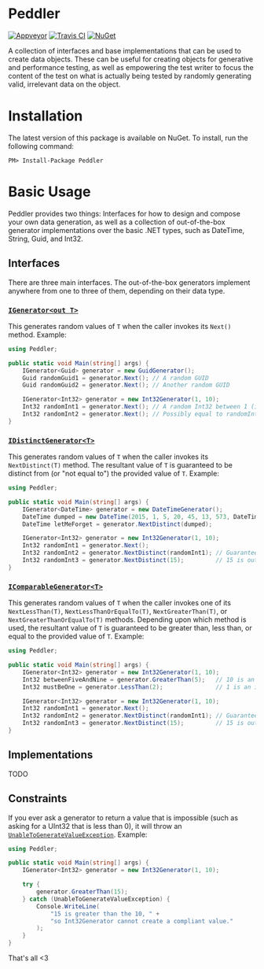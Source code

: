 # Peddler

[![Appveyor](https://ci.appveyor.com/api/projects/status/fw9aocbumiafgfvt/branch/master?svg=true)](https://ci.appveyor.com/project/carusology/peddler/branch/master)
[![Travis CI](https://img.shields.io/travis/invio/Peddler.svg?maxAge=3600&label=travis)](https://travis-ci.org/invio/Peddler)
[![NuGet](https://img.shields.io/nuget/v/Peddler.svg)](https://www.nuget.org/packages/Peddler/)

A collection of interfaces and base implementations that can be used to create data objects. These can be useful for creating objects for generative and performance testing, as well as empowering the test writer to focus the content of the test on what is actually being tested by randomly generating valid, irrelevant data on the object.

# Installation
The latest version of this package is available on NuGet. To install, run the following command:

```
PM> Install-Package Peddler
```

# Basic Usage

Peddler provides two things: Interfaces for how to design and compose your own data generation, as well as a collection of out-of-the-box generator implementations over the basic .NET types, such as DateTime, String, Guid, and Int32.

## Interfaces
There are three main interfaces. The out-of-the-box generators implement anywhere from one to three of them, depending on their data type.

### [`IGenerator<out T>`](src/Peddler/IGenerator.cs)
This generates random values of `T` when the caller invokes its `Next()` method. Example:
```cs
using Peddler;

public static void Main(string[] args) {
    IGenerator<Guid> generator = new GuidGenerator();
    Guid randomGuid1 = generator.Next(); // A random GUID
    Guid randomGuid2 = generator.Next(); // Another random GUID

    IGenerator<Int32> generator = new Int32Generator(1, 10);
    Int32 randomInt1 = generator.Next(); // A random Int32 between 1 (inclusively) and 10 (exclusively)
    Int32 randomInt2 = generator.Next(); // Possibly equal to randomInt1, possibly distinct.
}
```

### [`IDistinctGenerator<T>`](src/Peddler/IDistinctGenerator.cs)
This generates random values of `T` when the caller invokes its `NextDistinct(T)` method. The resultant value of `T` is guaranteed to be distinct from (or "not equal to") the provided value of `T`. Example:
```cs
using Peddler;

public static void Main(string[] args) {
    IGenerator<DateTime> generator = new DateTimeGenerator();
    DateTime dumped = new DateTime(2015, 1, 5, 20, 45, 13, 573, DateTimeKind.Utc);
    DateTime letMeForget = generator.NextDistinct(dumped);

    IGenerator<Int32> generator = new Int32Generator(1, 10);
    Int32 randomInt1 = generator.Next();
    Int32 randomInt2 = generator.NextDistinct(randomInt1); // Guaranteed to be distinct from randomInt1
    Int32 randomInt3 = generator.NextDistinct(15);         // 15 is out of the range, so this is functionally identical to generator.Next();
}
```

### [`IComparableGenerator<T>`](src/Peddler/IComparableGenerator.cs)
This generates random values of `T` when the caller invokes one of its `NextLessThan(T)`, `NextLessThanOrEqualTo(T)`, `NextGreaterThan(T)`, or `NextGreaterThanOrEqualTo(T)` methods. Depending upon which method is used, the resultant value of `T` is guaranteed to be greater than, less than, or equal to the provided value of `T`. Example:

```cs
using Peddler;

public static void Main(string[] args) {
    IGenerator<Int32> generator = new Int32Generator(1, 10);
    Int32 betweenFiveAndNine = generator.GreaterThan(5);   // 10 is an exclusive boundary
    Int32 mustBeOne = generator.LessThan(2);               // 1 is an inclusive boundary

    IGenerator<Int32> generator = new Int32Generator(1, 10);
    Int32 randomInt1 = generator.Next();
    Int32 randomInt2 = generator.NextDistinct(randomInt1); // Guaranteed to be distinct from randomInt1
    Int32 randomInt3 = generator.NextDistinct(15);         // 15 is out of the range, so functionally identical to generator.Next();
}
```

## Implementations
TODO

## Constraints

If you ever ask a generator to return a value that is impossible (such as asking for a UInt32 that is less than 0), it will throw an [`UnableToGenerateValueException`](src/Peddler/UnableToGenerateValueException.cs). Example:
```cs
using Peddler;

public static void Main(string[] args) {
    IGenerator<Int32> generator = new Int32Generator(1, 10);

    try {
        generator.GreaterThan(15);
    } catch (UnableToGenerateValueException) {
        Console.WriteLine(
            "15 is greater than the 10, " +
            "so Int32Generator cannot create a compliant value."
        );
    }
}
```


That's all <3
